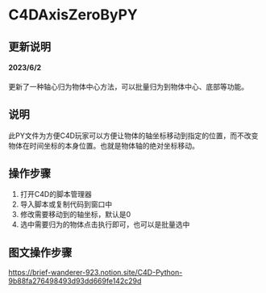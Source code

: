 # C4DAxisZeroByPY

## 更新说明
#### 2023/6/2
更新了一种轴心归为物体中心方法，可以批量归为到物体中心、底部等功能。

##  说明
此PY文件为方便C4D玩家可以方便让物体的轴坐标移动到指定的位置，而不改变物体在时间坐标的本身位置。也就是物体轴的绝对坐标移动。

##  操作步骤
1. 打开C4D的脚本管理器
2. 导入脚本或复制代码到窗口中
3. 修改需要移动到的轴坐标，默认是0
4. 选中需要归为的物体点击执行即可，也可以是批量选中

## 图文操作步骤
https://brief-wanderer-923.notion.site/C4D-Python-9b88fa276498493d93dd669fe142c29d
